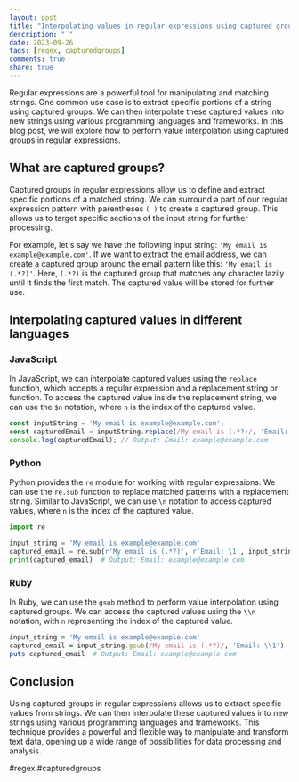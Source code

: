 ```yaml
---
layout: post
title: "Interpolating values in regular expressions using captured groups"
description: " "
date: 2023-09-26
tags: [regex, capturedgroups]
comments: true
share: true
---
```


Regular expressions are a powerful tool for manipulating and matching strings. One common use case is to extract specific portions of a string using captured groups. We can then interpolate these captured values into new strings using various programming languages and frameworks. In this blog post, we will explore how to perform value interpolation using captured groups in regular expressions.

## What are captured groups? ##

Captured groups in regular expressions allow us to define and extract specific portions of a matched string. We can surround a part of our regular expression pattern with parentheses `( )` to create a captured group. This allows us to target specific sections of the input string for further processing.

For example, let's say we have the following input string: `'My email is example@example.com'`. If we want to extract the email address, we can create a captured group around the email pattern like this: `'My email is (.*?)'`. Here, `(.*?)` is the captured group that matches any character lazily until it finds the first match. The captured value will be stored for further use.

## Interpolating captured values in different languages ##

### JavaScript ###

In JavaScript, we can interpolate captured values using the `replace` function, which accepts a regular expression and a replacement string or function. To access the captured value inside the replacement string, we can use the `$n` notation, where `n` is the index of the captured value.

```javascript
const inputString = 'My email is example@example.com';
const capturedEmail = inputString.replace(/My email is (.*?)/, 'Email: $1');
console.log(capturedEmail); // Output: Email: example@example.com
```

### Python ###

Python provides the `re` module for working with regular expressions. We can use the `re.sub` function to replace matched patterns with a replacement string. Similar to JavaScript, we can use `\n` notation to access captured values, where `n` is the index of the captured value.

```python
import re

input_string = 'My email is example@example.com'
captured_email = re.sub(r'My email is (.*?)', r'Email: \1', input_string)
print(captured_email)  # Output: Email: example@example.com
```

### Ruby ###

In Ruby, we can use the `gsub` method to perform value interpolation using captured groups. We can access the captured values using the `\\n` notation, with `n` representing the index of the captured value.

```ruby
input_string = 'My email is example@example.com'
captured_email = input_string.gsub(/My email is (.*?)/, 'Email: \\1')
puts captured_email  # Output: Email: example@example.com
```

## Conclusion ##

Using captured groups in regular expressions allows us to extract specific values from strings. We can then interpolate these captured values into new strings using various programming languages and frameworks. This technique provides a powerful and flexible way to manipulate and transform text data, opening up a wide range of possibilities for data processing and analysis.

#regex #capturedgroups